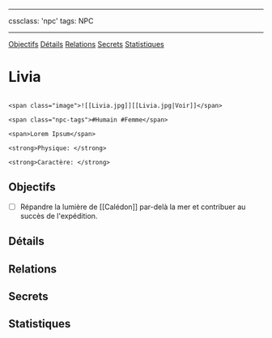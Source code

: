 
---

cssclass: 'npc'
tags: NPC

---
<span class="nav">[Objectifs](#Objectifs) [Détails](#Détails)  [Relations](#Relations) [Secrets](#Secrets) [Statistiques](#Statistiques)</span>

# Livia

```ad-desc

<span class="image">![[Livia.jpg]][[Livia.jpg|Voir]]</span>

<span class="npc-tags">#Humain #Femme</span>

<span>Lorem Ipsum</span>

<strong>Physique: </strong>

<strong>Caractère: </strong>
```

## Objectifs
- [ ] Répandre la lumière de [[Calédon]] par-delà la mer et contribuer au succès de l'expédition.

## Détails

## Relations

## Secrets

## Statistiques